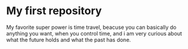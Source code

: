 # My first repository

My favorite super power is time travel, beacuse you can basically do anything you want, when you control time, and i am very curious about what the future holds and what the past has done.
